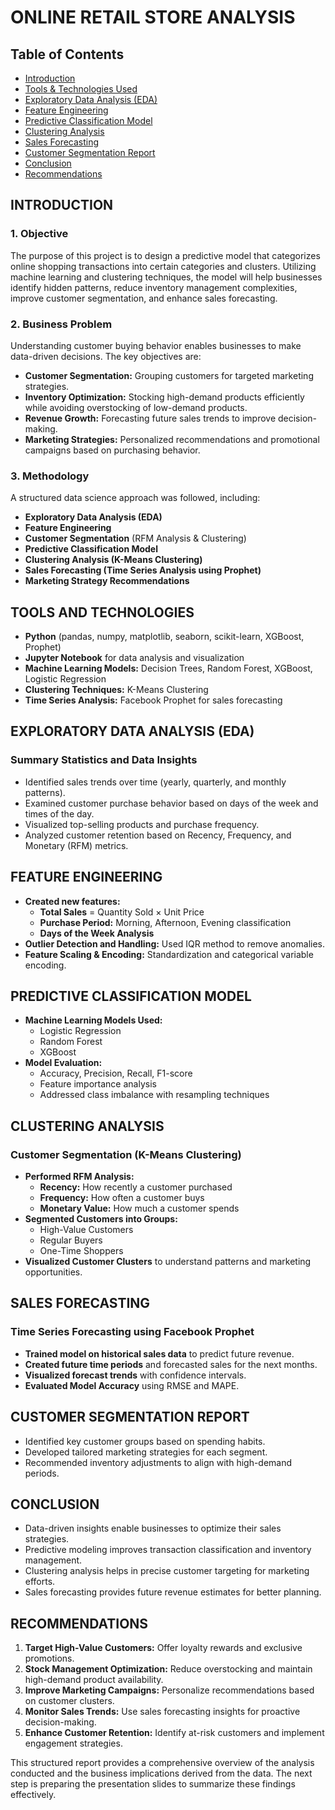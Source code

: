 # ONLINE RETAIL STORE ANALYSIS

## Table of Contents
- [Introduction](#INTRODUCTION)
- [Tools & Technologies Used](#TOOLS-AND-TECHNOLOGIES)
- [Exploratory Data Analysis (EDA)](#EDA)
- [Feature Engineering](#FEATURE-ENGINEERING)
- [Predictive Classification Model](#PREDICTIVE-CLASSIFICATION-MODEL)
- [Clustering Analysis](#CLUSTERING-ANALYSIS)
- [Sales Forecasting](#SALES-FORECASTING)
- [Customer Segmentation Report](#CUSTOMER-SEGMENTATION-REPORT)
- [Conclusion](#CONCLUSION)
- [Recommendations](#RECOMMENDATIONS)

## INTRODUCTION
### 1. Objective
The purpose of this project is to design a predictive model that categorizes online shopping transactions into certain categories and clusters. Utilizing machine learning and clustering techniques, the model will help businesses identify hidden patterns, reduce inventory management complexities, improve customer segmentation, and enhance sales forecasting.

### 2. Business Problem
Understanding customer buying behavior enables businesses to make data-driven decisions. The key objectives are:
- **Customer Segmentation:** Grouping customers for targeted marketing strategies.
- **Inventory Optimization:** Stocking high-demand products efficiently while avoiding overstocking of low-demand products.
- **Revenue Growth:** Forecasting future sales trends to improve decision-making.
- **Marketing Strategies:** Personalized recommendations and promotional campaigns based on purchasing behavior.

### 3. Methodology
A structured data science approach was followed, including:
- **Exploratory Data Analysis (EDA)**
- **Feature Engineering**
- **Customer Segmentation** (RFM Analysis & Clustering)
- **Predictive Classification Model**
- **Clustering Analysis (K-Means Clustering)**
- **Sales Forecasting (Time Series Analysis using Prophet)**
- **Marketing Strategy Recommendations**

## TOOLS AND TECHNOLOGIES
- **Python** (pandas, numpy, matplotlib, seaborn, scikit-learn, XGBoost, Prophet)
- **Jupyter Notebook** for data analysis and visualization
- **Machine Learning Models:** Decision Trees, Random Forest, XGBoost, Logistic Regression
- **Clustering Techniques:** K-Means Clustering
- **Time Series Analysis:** Facebook Prophet for sales forecasting

## EXPLORATORY DATA ANALYSIS (EDA)
### Summary Statistics and Data Insights
- Identified sales trends over time (yearly, quarterly, and monthly patterns).
- Examined customer purchase behavior based on days of the week and times of the day.
- Visualized top-selling products and purchase frequency.
- Analyzed customer retention based on Recency, Frequency, and Monetary (RFM) metrics.

## FEATURE ENGINEERING
- **Created new features:**
  - **Total Sales** = Quantity Sold × Unit Price
  - **Purchase Period:** Morning, Afternoon, Evening classification
  - **Days of the Week Analysis**
- **Outlier Detection and Handling:** Used IQR method to remove anomalies.
- **Feature Scaling & Encoding:** Standardization and categorical variable encoding.

## PREDICTIVE CLASSIFICATION MODEL
- **Machine Learning Models Used:**
  - Logistic Regression
  - Random Forest
  - XGBoost
- **Model Evaluation:**
  - Accuracy, Precision, Recall, F1-score
  - Feature importance analysis
  - Addressed class imbalance with resampling techniques

## CLUSTERING ANALYSIS
### Customer Segmentation (K-Means Clustering)
- **Performed RFM Analysis:**
  - **Recency:** How recently a customer purchased
  - **Frequency:** How often a customer buys
  - **Monetary Value:** How much a customer spends
- **Segmented Customers into Groups:**
  - High-Value Customers
  - Regular Buyers
  - One-Time Shoppers
- **Visualized Customer Clusters** to understand patterns and marketing opportunities.

## SALES FORECASTING
### Time Series Forecasting using Facebook Prophet
- **Trained model on historical sales data** to predict future revenue.
- **Created future time periods** and forecasted sales for the next months.
- **Visualized forecast trends** with confidence intervals.
- **Evaluated Model Accuracy** using RMSE and MAPE.

## CUSTOMER SEGMENTATION REPORT
- Identified key customer groups based on spending habits.
- Developed tailored marketing strategies for each segment.
- Recommended inventory adjustments to align with high-demand periods.

## CONCLUSION
- Data-driven insights enable businesses to optimize their sales strategies.
- Predictive modeling improves transaction classification and inventory management.
- Clustering analysis helps in precise customer targeting for marketing efforts.
- Sales forecasting provides future revenue estimates for better planning.

## RECOMMENDATIONS
1. **Target High-Value Customers:** Offer loyalty rewards and exclusive promotions.
2. **Stock Management Optimization:** Reduce overstocking and maintain high-demand product availability.
3. **Improve Marketing Campaigns:** Personalize recommendations based on customer clusters.
4. **Monitor Sales Trends:** Use sales forecasting insights for proactive decision-making.
5. **Enhance Customer Retention:** Identify at-risk customers and implement engagement strategies.

This structured report provides a comprehensive overview of the analysis conducted and the business implications derived from the data. The next step is preparing the presentation slides to summarize these findings effectively.
